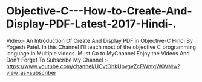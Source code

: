# Objective-C---How-to-Create-And-Display-PDF-Latest-2017-Hindi-.
Video:- An Introduction Of Create And Display PDF in Objective-C Hindi By Yogesh Patel.  In this Channel I'll teach most of the objective C programming language in Multiple videos. Must Go to MyChannel Enjoy the Videos And Don't Forget To Subscribe My Channel :-https://www.youtube.com/channel/UCvtOhkUpvgvZcFWntgW0VMw?view_as=subscriber
